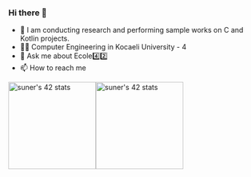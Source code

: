 ### Hi there 👋


- 🔭 I am conducting research and performing sample works on C and Kotlin projects.
- 👨‍🎓 Computer Engineering in Kocaeli University - 4
- 💬 Ask me about Ecole4️⃣2️⃣
- 📫 How to reach me 

<a href="https://github.com/JaeSeoKim/badge42"><img src="https://badge42.vercel.app/api/v2/clkrc4bp0000608mnp3xkei2l/stats?cursusId=9&coalitionId=248" alt="suner's 42 stats" height="175" /></a><a href="https://github.com/JaeSeoKim/badge42"><img src="https://badge42.vercel.app/api/v2/clkrc4bp0000608mnp3xkei2l/stats?cursusId=21&coalitionId=360" alt="suner's 42 stats" height="175"/></a>




